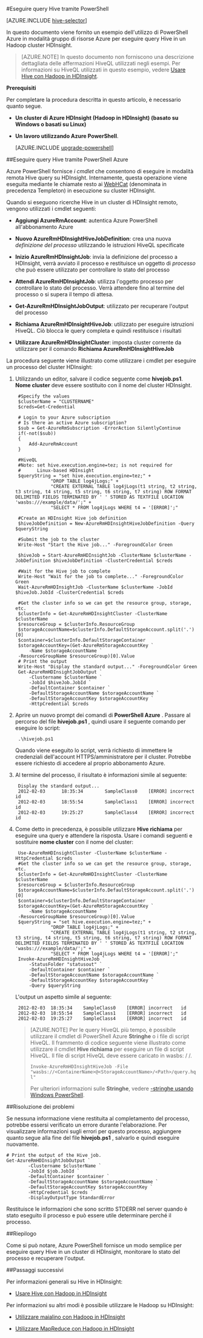 <properties
   pageTitle="Usare Hive Hadoop con PowerShell in HDInsight | Microsoft Azure"
   description="Usare PowerShell per eseguire query Hive in Hadoop sui HDInsight."
   services="hdinsight"
   documentationCenter=""
   authors="Blackmist"
   manager="jhubbard"
   editor="cgronlun"
    tags="azure-portal"/>

<tags
   ms.service="hdinsight"
   ms.devlang="na"
   ms.topic="article"
   ms.tgt_pltfrm="na"
   ms.workload="big-data"
   ms.date="09/07/2016"
   ms.author="larryfr"/>

#<a name="run-hive-queries-using-powershell"></a>Eseguire query Hive tramite PowerShell

[AZURE.INCLUDE [hive-selector](../../includes/hdinsight-selector-use-hive.md)]

In questo documento viene fornito un esempio dell'utilizzo di PowerShell Azure in modalità gruppo di risorse Azure per eseguire query Hive in un Hadoop cluster HDInsight.

> [AZURE.NOTE] In questo documento non forniscono una descrizione dettagliata delle affermazioni HiveQL utilizzati negli esempi. Per informazioni su HiveQL utilizzati in questo esempio, vedere [Usare Hive con Hadoop in HDInsight](hdinsight-use-hive.md).


**Prerequisiti**

Per completare la procedura descritta in questo articolo, è necessario quanto segue.

- **Un cluster di Azure HDInsight (Hadoop in HDInsight) (basato su Windows o basati su Linux)**
- **Un lavoro utilizzando Azure PowerShell**.

    [AZURE.INCLUDE [upgrade-powershell](../../includes/hdinsight-use-latest-powershell.md)]

##<a name="run-hive-queries-using-azure-powershell"></a>Eseguire query Hive tramite PowerShell Azure

Azure PowerShell fornisce *i cmdlet* che consentono di eseguire in modalità remota Hive query su HDInsight. Internamente, questa operazione viene eseguita mediante le chiamate resto ai [WebHCat](https://cwiki.apache.org/confluence/display/Hive/WebHCat) (denominata in precedenza Templeton) in esecuzione su cluster HDInsight.

Quando si eseguono ricerche Hive in un cluster di HDInsight remoto, vengono utilizzati i cmdlet seguenti:

* **Aggiungi AzureRmAccount**: autentica Azure PowerShell all'abbonamento Azure

* **Nuovo AzureRmHDInsightHiveJobDefinition**: crea una nuova *definizione del processo* utilizzando le istruzioni HiveQL specificate

* **Inizio AzureRmHDInsightJob**: invia la definizione del processo a HDInsight, verrà avviato il processo e restituisce un oggetto di *processo* che può essere utilizzato per controllare lo stato del processo

* **Attendi AzureRmHDInsightJob**: utilizza l'oggetto processo per controllare lo stato del processo. Verrà attendere fino al termine del processo o si supera il tempo di attesa.

* **Get-AzureRmHDInsightJobOutput**: utilizzato per recuperare l'output del processo

* **Richiama AzureRmHDInsightHiveJob**: utilizzato per eseguire istruzioni HiveQL. Ciò blocca le query completa e quindi restituisce i risultati

* **Utilizzare AzureRmHDInsightCluster**: imposta cluster corrente da utilizzare per il comando **Richiama AzureRmHDInsightHiveJob**

La procedura seguente viene illustrato come utilizzare i cmdlet per eseguire un processo del cluster HDInsight:

1. Utilizzando un editor, salvare il codice seguente come **hivejob.ps1**. **Nome cluster** deve essere sostituito con il nome del cluster HDInsight.

        #Specify the values
        $clusterName = "CLUSTERNAME"
        $creds=Get-Credential

        # Login to your Azure subscription
        # Is there an active Azure subscription?
        $sub = Get-AzureRmSubscription -ErrorAction SilentlyContinue
        if(-not($sub))
        {
            Add-AzureRmAccount
        }

        #HiveQL
        #Note: set hive.execution.engine=tez; is not required for
        #      Linux-based HDInsight
        $queryString = "set hive.execution.engine=tez;" +
                    "DROP TABLE log4jLogs;" +
                    "CREATE EXTERNAL TABLE log4jLogs(t1 string, t2 string, t3 string, t4 string, t5 string, t6 string, t7 string) ROW FORMAT DELIMITED FIELDS TERMINATED BY ' ' STORED AS TEXTFILE LOCATION 'wasbs:///example/data/';" +
                    "SELECT * FROM log4jLogs WHERE t4 = '[ERROR]';"

        #Create an HDInsight Hive job definition
        $hiveJobDefinition = New-AzureRmHDInsightHiveJobDefinition -Query $queryString 

        #Submit the job to the cluster
        Write-Host "Start the Hive job..." -ForegroundColor Green

        $hiveJob = Start-AzureRmHDInsightJob -ClusterName $clusterName -JobDefinition $hiveJobDefinition -ClusterCredential $creds

        #Wait for the Hive job to complete
        Write-Host "Wait for the job to complete..." -ForegroundColor Green
        Wait-AzureRmHDInsightJob -ClusterName $clusterName -JobId $hiveJob.JobId -ClusterCredential $creds

        #Get the cluster info so we can get the resource group, storage, etc.
        $clusterInfo = Get-AzureRmHDInsightCluster -ClusterName $clusterName
        $resourceGroup = $clusterInfo.ResourceGroup
        $storageAccountName=$clusterInfo.DefaultStorageAccount.split('.')[0]
        $container=$clusterInfo.DefaultStorageContainer
        $storageAccountKey=(Get-AzureRmStorageAccountKey `
            -Name $storageAccountName `
        -ResourceGroupName $resourceGroup)[0].Value
        # Print the output
        Write-Host "Display the standard output..." -ForegroundColor Green
        Get-AzureRmHDInsightJobOutput `
            -Clustername $clusterName `
            -JobId $hiveJob.JobId `
            -DefaultContainer $container `
            -DefaultStorageAccountName $storageAccountName `
            -DefaultStorageAccountKey $storageAccountKey `
            -HttpCredential $creds
            
2. Aprire un nuovo prompt dei comandi di **PowerShell Azure** . Passare al percorso del file **hivejob.ps1** , quindi usare il seguente comando per eseguire lo script:

        .\hivejob.ps1

    Quando viene eseguito lo script, verrà richiesto di immettere le credenziali dell'account HTTPS/amministratore per il cluster. Potrebbe essere richiesto di accedere al proprio abbonamento Azure.
    
7. Al termine del processo, il risultato è informazioni simile al seguente:

        Display the standard output...
        2012-02-03      18:35:34        SampleClass0    [ERROR] incorrect       id
        2012-02-03      18:55:54        SampleClass1    [ERROR] incorrect       id
        2012-02-03      19:25:27        SampleClass4    [ERROR] incorrect       id

4. Come detto in precedenza, è possibile utilizzare **Hive richiama** per eseguire una query e attendere la risposta. Usare i comandi seguenti e sostituire **nome cluster** con il nome del cluster:

        Use-AzureRmHDInsightCluster -ClusterName $clusterName -HttpCredential $creds
        #Get the cluster info so we can get the resource group, storage, etc.
        $clusterInfo = Get-AzureRmHDInsightCluster -ClusterName $clusterName
        $resourceGroup = $clusterInfo.ResourceGroup
        $storageAccountName=$clusterInfo.DefaultStorageAccount.split('.')[0]
        $container=$clusterInfo.DefaultStorageContainer
        $storageAccountKey=(Get-AzureRmStorageAccountKey `
            -Name $storageAccountName `
        -ResourceGroupName $resourceGroup)[0].Value
        $queryString = "set hive.execution.engine=tez;" +
                    "DROP TABLE log4jLogs;" +
                    "CREATE EXTERNAL TABLE log4jLogs(t1 string, t2 string, t3 string, t4 string, t5 string, t6 string, t7 string) ROW FORMAT DELIMITED FIELDS TERMINATED BY ' ' STORED AS TEXTFILE LOCATION 'wasbs:///example/data/';" +
                    "SELECT * FROM log4jLogs WHERE t4 = '[ERROR]';"
        Invoke-AzureRmHDInsightHiveJob `
            -StatusFolder "statusout" `
            -DefaultContainer $container `
            -DefaultStorageAccountName $storageAccountName `
            -DefaultStorageAccountKey $storageAccountKey `
            -Query $queryString

    L'output un aspetto simile al seguente:

        2012-02-03  18:35:34    SampleClass0    [ERROR] incorrect   id
        2012-02-03  18:55:54    SampleClass1    [ERROR] incorrect   id
        2012-02-03  19:25:27    SampleClass4    [ERROR] incorrect   id

    > [AZURE.NOTE] Per le query HiveQL più tempo, è possibile utilizzare il cmdlet di PowerShell Azure **Stringhe** o i file di script HiveQL. Il frammento di codice seguente viene illustrato come utilizzare il cmdlet **Hive richiama** per eseguire un file di script HiveQL. Il file di script HiveQL deve essere caricato in wasbs: / /.
    >
    > `Invoke-AzureRmHDInsightHiveJob -File "wasbs://<ContainerName>@<StorageAccountName>/<Path>/query.hql"`
    >
    > Per ulteriori informazioni sulle **Stringhe**, vedere <a href="http://technet.microsoft.com/library/ee692792.aspx" target="_blank">-stringhe usando Windows PowerShell</a>.

##<a name="troubleshooting"></a>Risoluzione dei problemi

Se nessuna informazione viene restituita al completamento del processo, potrebbe essersi verificato un errore durante l'elaborazione. Per visualizzare informazioni sugli errori per questo processo, aggiungere quanto segue alla fine del file **hivejob.ps1** , salvarlo e quindi eseguire nuovamente.

    # Print the output of the Hive job.
    Get-AzureRmHDInsightJobOutput `
            -Clustername $clusterName `
            -JobId $job.JobId `
            -DefaultContainer $container `
            -DefaultStorageAccountName $storageAccountName `
            -DefaultStorageAccountKey $storageAccountKey `
            -HttpCredential $creds `
            -DisplayOutputType StandardError

Restituisce le informazioni che sono scritto STDERR nel server quando è stato eseguito il processo e può essere utile determinare perché il processo.

##<a name="summary"></a>Riepilogo

Come si può notare, Azure PowerShell fornisce un modo semplice per eseguire query Hive in un cluster di HDInsight, monitorare lo stato del processo e recuperare l'output.

##<a name="next-steps"></a>Passaggi successivi

Per informazioni generali su Hive in HDInsight:

* [Usare Hive con Hadoop in HDInsight](hdinsight-use-hive.md)

Per informazioni su altri modi è possibile utilizzare le Hadoop su HDInsight:

* [Utilizzare maialino con Hadoop in HDInsight](hdinsight-use-pig.md)

* [Utilizzare MapReduce con Hadoop in HDInsight](hdinsight-use-mapreduce.md)

